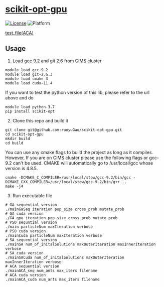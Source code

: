 
# [scikit-opt-gpu](https://github.com/ruoyuGao/scikit-opt-gpu)
[![License](https://img.shields.io/pypi/l/scikit-opt.svg)](https://github.com/ruoyuGao/scikit-opt-gpu/blob/ruoyu_edit/LICENSE)
![Platform](https://img.shields.io/badge/platform-windows%20|%20linux%20|%20macos-green.svg)

[test_file(ACA)](https://drive.google.com/file/d/1rAmWo6g4f0wc2BRm5pEV6hzi79XltjE7/view?usp=sharing)

## Usage
1. Load gcc 9.2 and git 2.6 from CIMS cluster
```
module load gcc-9.2
module load git-2.6.3
module load cmake-3
module load cuda-11.4
```
If you want to test the python version of this lib, please refer to the url above and do 
```
module load python-3.7
pip install scikit-opt
```
2. Clone this repo and build it
```
git clone git@github.com:ruoyuGao/scikit-opt-gpu.git
cd scikit-opt-gpu
mkdir build
cd build
```
You can use any cmake flags to build the project as long as it compiles. However, If you are on CIMS cluster please use the following flags or gcc-9.2 can't be used. CMAKE will automatically go to /usr/local/gcc whose version is 4.8.5.
```
cmake -DCMAKE_C_COMPILER=/usr/local/stow/gcc-9.2/bin/gcc -DCMAKE_CXX_COMPILER=/usr/local/stow/gcc-9.2/bin/g++ ..
make -j4
```

3. Run executable file
```
# GA sequential version
./mainGaSeq iteration pop_size cross_prob mutate_prob
# GA cuda version
./GA_gpu iteration pop_size cross_prob mutate_prob
# PSO sequntial version
./main particleNum maxIteration verbose
# PSO cuda version
./mainCuda particleNum maxIteration verbose
# SA sequential version
./mainSA num_of_initalSolutions maxOuterIteration maxInnerIteration verbose
# SA cuda version
./mainSACuda num_of_initalSolutions maxOuterIteration maxInnerIteration verbose
# ACA sequential version
./mainACA_seq num_ants max_iters filename
# ACA cuda version
./mainACA_cuda num_ants max_iters filename
```


